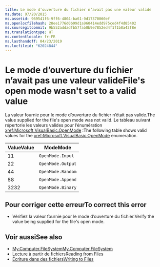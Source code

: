 ```yaml
---
title: Le mode d’ouverture du fichier n’avait pas une valeur valide
ms.date: 07/20/2015
ms.assetid: 969541f6-9ff6-4804-ba61-0d17370060ef
ms.openlocfilehash: 28ee1776d0b99d1a960414edd975ced4f4d85402
ms.sourcegitcommit: 9b552addadfb57fab0b9e7852ed4f1f1b8a42f8e
ms.translationtype: HT
ms.contentlocale: fr-FR
ms.lasthandoff: 04/23/2019
ms.locfileid: "62024844"
---
```

# <a name="files-open-mode-wasnt-set-to-a-valid-value"></a><span data-ttu-id="2ed64-102">Le mode d’ouverture du fichier n’avait pas une valeur valide</span><span class="sxs-lookup"><span data-stu-id="2ed64-102">File's open mode wasn't set to a valid value</span></span>
<span data-ttu-id="2ed64-103">La valeur fournie pour le mode d’ouverture du fichier n’était pas valide.</span><span class="sxs-lookup"><span data-stu-id="2ed64-103">The value supplied for the file's open mode was not valid.</span></span> <span data-ttu-id="2ed64-104">Le tableau suivant répertorie les valeurs valides pour l’énumération <xref:Microsoft.VisualBasic.OpenMode> :</span><span class="sxs-lookup"><span data-stu-id="2ed64-104">The following table shows valid values for the <xref:Microsoft.VisualBasic.OpenMode> enumeration.</span></span>  
  
|<span data-ttu-id="2ed64-105">Value</span><span class="sxs-lookup"><span data-stu-id="2ed64-105">Value</span></span>|<span data-ttu-id="2ed64-106">Mode</span><span class="sxs-lookup"><span data-stu-id="2ed64-106">Mode</span></span>|  
|-----------|----------|  
|<span data-ttu-id="2ed64-107">1</span><span class="sxs-lookup"><span data-stu-id="2ed64-107">1</span></span>|`OpenMode.Input`|  
|<span data-ttu-id="2ed64-108">2</span><span class="sxs-lookup"><span data-stu-id="2ed64-108">2</span></span>|`OpenMode.Output`|  
|<span data-ttu-id="2ed64-109">4</span><span class="sxs-lookup"><span data-stu-id="2ed64-109">4</span></span>|`OpenMode.Random`|  
|<span data-ttu-id="2ed64-110">8</span><span class="sxs-lookup"><span data-stu-id="2ed64-110">8</span></span>|`OpenMode.Append`|  
|<span data-ttu-id="2ed64-111">32</span><span class="sxs-lookup"><span data-stu-id="2ed64-111">32</span></span>|`OpenMode.Binary`|  
  
## <a name="to-correct-this-error"></a><span data-ttu-id="2ed64-112">Pour corriger cette erreur</span><span class="sxs-lookup"><span data-stu-id="2ed64-112">To correct this error</span></span>  
  
- <span data-ttu-id="2ed64-113">Vérifiez la valeur fournie pour le mode d’ouverture du fichier.</span><span class="sxs-lookup"><span data-stu-id="2ed64-113">Verify the value being supplied for the file's open mode.</span></span>  
  
## <a name="see-also"></a><span data-ttu-id="2ed64-114">Voir aussi</span><span class="sxs-lookup"><span data-stu-id="2ed64-114">See also</span></span>

- [<span data-ttu-id="2ed64-115">My.Computer.FileSystem</span><span class="sxs-lookup"><span data-stu-id="2ed64-115">My.Computer.FileSystem</span></span>](xref:Microsoft.VisualBasic.FileIO.FileSystem)
- [<span data-ttu-id="2ed64-116">Lecture à partir de fichiers</span><span class="sxs-lookup"><span data-stu-id="2ed64-116">Reading from Files</span></span>](../../visual-basic/developing-apps/programming/drives-directories-files/reading-from-files.md)
- [<span data-ttu-id="2ed64-117">Écriture dans des fichiers</span><span class="sxs-lookup"><span data-stu-id="2ed64-117">Writing to Files</span></span>](../../visual-basic/developing-apps/programming/drives-directories-files/writing-to-files.md)
